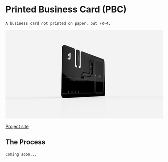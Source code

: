 # Printed Business Card (PBC)

```
A business card not printed on paper, but FR-4.
```

![Printed Business Card](render/pbc_thumb_bumbed.png)

[Project site](https://jasontsemf.github.io/pbc.html)

## The Process

```
Coming soon...
```